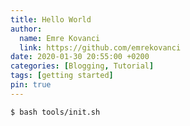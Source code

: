 ```yaml
---
title: Hello World
author:
  name: Emre Kovanci
  link: https://github.com/emrekovanci
date: 2020-01-30 20:55:00 +0200
categories: [Blogging, Tutorial]
tags: [getting started]
pin: true
---
```


```console
$ bash tools/init.sh
```